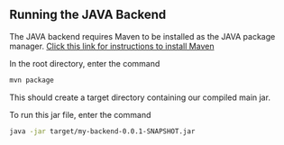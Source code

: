 ## Running the JAVA Backend

The JAVA backend requires Maven to be installed as the JAVA package manager. [Click this link for instructions to install Maven](https://maven.apache.org/guides/getting-started/maven-in-five-minutes.html)

In the root directory, enter the command

```bash
mvn package
```

This should create a target directory containing our compiled main jar.

To run this jar file, enter the command

```bash
java -jar target/my-backend-0.0.1-SNAPSHOT.jar
```
